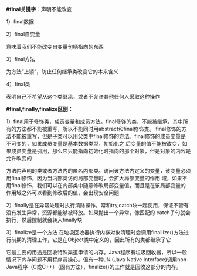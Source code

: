 **#final关键字**：声明不能改变

1）final数据

2）final自变量

意味着我们不能改变自变量句柄指向的东西

3）final方法

为方法“上锁”，防止任何继承类改变它的本来含义

4）final类

表明自己不希望从这个类继承，或者不允许其他任何人采取这种操作

**#final,finally,finalize区别：**

1）final用于修饰类，成员变量和成员方法。final修饰的类，不能被继承，其中所有的方法都不能被重写，所以不能同时用abstract和final修饰类。
final修饰的方法不能被重写，但是子类可以用父类中final修饰的方法。final修饰的成员变量是不可变的，如果成员变量是基本数据类型，初始化之
后变量的值不能被改变，如果成员变量是引用，那么它只能指向初始化时指向的那个对象，但是对象的内容是允许改变的

方法内声明的类或者方法内的匿名内部类。访问该方法内定义的变量，该变量必须用final修饰，因为当内部类访问局部变量时，会扩大局部变量的作用
域，如果不用final修饰，我们可以在内部类中随意修改局部变量值，而且是在该局部变量的作用域之外可以看到修改后的值，会出现安全问题

2）finally是在异常处理时执行清除操作，常和try,catch块一起使用，保证不管有没有发生异常，资源都能够被释放。如果抛出一个异常，像匹配的
catch子句就会执行，然后控制就会转入finally块

3）finalize是一个方法
在垃圾回收器执行内存对象清理时会调用finallize()方法进行前期的清理工作，它是在Object类中定义的，因此所有的类都继承了它

它最主要的用途是回收特殊渠道申请的内存。Java程序有垃圾回收器，所以一般情况下内存问题不用程序员操心。但有一种JNI(Java Native Interface)调用non-Java程序（C或C++）（固有方法），finalize()的工作就是回收这部分的内存。
